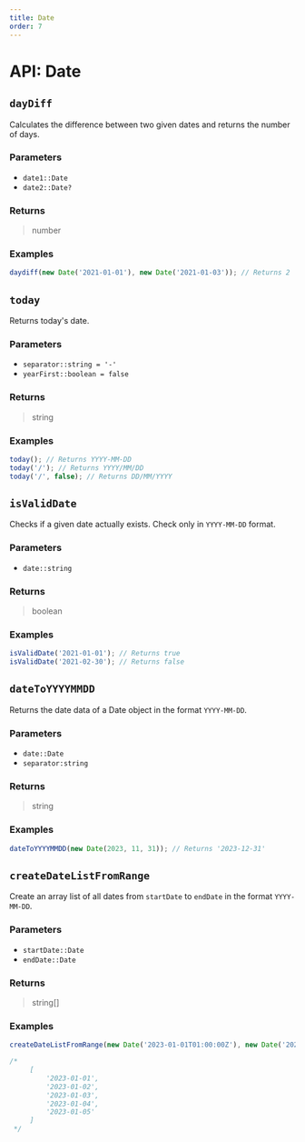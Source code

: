 ```yaml
---
title: Date
order: 7
---
```


# API: Date

## `dayDiff` <Badge type="tip" text="JavaScript" />

Calculates the difference between two given dates and returns the number of days.

### Parameters

- `date1::Date`
- `date2::Date?`

### Returns

> number

### Examples

```javascript
daydiff(new Date('2021-01-01'), new Date('2021-01-03')); // Returns 2
```

## `today` <Badge type="tip" text="JavaScript" />

Returns today's date.

### Parameters

- `separator::string = '-'`
- `yearFirst::boolean = false`

### Returns

> string

### Examples

```javascript
today(); // Returns YYYY-MM-DD
today('/'); // Returns YYYY/MM/DD
today('/', false); // Returns DD/MM/YYYY
```

## `isValidDate` <Badge type="tip" text="JavaScript" />

Checks if a given date actually exists. Check only in `YYYY-MM-DD` format.

### Parameters

- `date::string`

### Returns

> boolean

### Examples

```javascript
isValidDate('2021-01-01'); // Returns true
isValidDate('2021-02-30'); // Returns false
```

## `dateToYYYYMMDD` <Badge type="tip" text="JavaScript" />

Returns the date data of a Date object in the format `YYYY-MM-DD`.

### Parameters

- `date::Date`
- `separator:string`

### Returns

> string

### Examples

```javascript
dateToYYYYMMDD(new Date(2023, 11, 31)); // Returns '2023-12-31'
```

## `createDateListFromRange` <Badge type="tip" text="JavaScript" />

Create an array list of all dates from `startDate` to `endDate` in the format `YYYY-MM-DD`.

### Parameters

- `startDate::Date`
- `endDate::Date`

### Returns

> string[]

### Examples

```javascript
createDateListFromRange(new Date('2023-01-01T01:00:00Z'), new Date('2023-01-05T01:00:00Z'));

/*
	 [
		 '2023-01-01',
		 '2023-01-02',
		 '2023-01-03',
		 '2023-01-04',
		 '2023-01-05'
	 ]
 */
```
